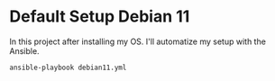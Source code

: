 # Default Setup Debian 11

In this project after installing my OS. I'll automatize my setup with the Ansible.

```
ansible-playbook debian11.yml
```
